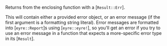 Returns from the enclosing function with a [`Result::Err`].

This will contain either a provided error object, or an error message (if the
first argument is a formatting string literal). Error messages are formatted
into [`eyre::Report`]s using [`eyre::eyre!`], so you'll get an error if you try
to use an error message in a function that expects a more-specific error type in
its [`Result`].
